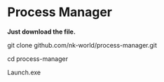 # Process Manager

**Just download the file.**

git clone github.com/nk-world/process-manager.git

cd process-manager

Launch.exe
